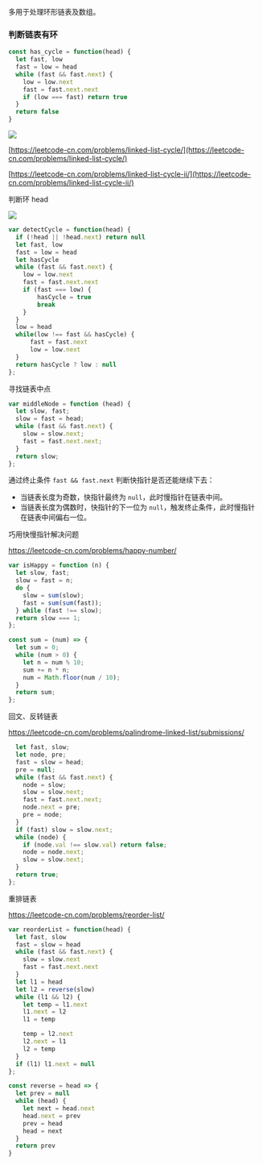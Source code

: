 多用于处理环形链表及数组。

### **判断链表有环**

```JavaScript
const has_cycle = function(head) {
  let fast, low
  fast = low = head
  while (fast && fast.next) {
    low = low.next
    fast = fast.next.next
    if (low === fast) return true
  }
  return false
}
```

![](https://yck-1254263422.cos.ap-shanghai.myqcloud.com/2020/09/16003310546323.png)

[https://leetcode-cn.com/problems/linked-list-cycle/](https://leetcode-cn.com/problems/linked-list-cycle/)

[https://leetcode-cn.com/problems/linked-list-cycle-ii/](https://leetcode-cn.com/problems/linked-list-cycle-ii/)

判断环 head

![](https://yck-1254263422.cos.ap-shanghai.myqcloud.com/2020/09/16003310546340.png)

```JavaScript
var detectCycle = function(head) {
  if (!head || !head.next) return null
  let fast, low
  fast = low = head
  let hasCycle
  while (fast && fast.next) {
    low = low.next
    fast = fast.next.next
    if (fast === low) {
        hasCycle = true
        break
    }
  }
  low = head
  while(low !== fast && hasCycle) {
      fast = fast.next
      low = low.next
  }
  return hasCycle ? low : null
};
```

寻找链表中点

```js
var middleNode = function (head) {
  let slow, fast;
  slow = fast = head;
  while (fast && fast.next) {
    slow = slow.next;
    fast = fast.next.next;
  }
  return slow;
};
```

通过终止条件 `fast && fast.next` 判断快指针是否还能继续下去：

- 当链表长度为奇数，快指针最终为 `null`，此时慢指针在链表中间。
- 当链表长度为偶数时，快指针的下一位为 `null`，触发终止条件，此时慢指针在链表中间偏右一位。

巧用快慢指针解决问题

https://leetcode-cn.com/problems/happy-number/

```js
var isHappy = function (n) {
  let slow, fast;
  slow = fast = n;
  do {
    slow = sum(slow);
    fast = sum(sum(fast));
  } while (fast !== slow);
  return slow === 1;
};

const sum = (num) => {
  let sum = 0;
  while (num > 0) {
    let n = num % 10;
    sum += n * n;
    num = Math.floor(num / 10);
  }
  return sum;
};
```

回文、反转链表

https://leetcode-cn.com/problems/palindrome-linked-list/submissions/

```js
  let fast, slow;
  let node, pre;
  fast = slow = head;
  pre = null;
  while (fast && fast.next) {
    node = slow;
    slow = slow.next;
    fast = fast.next.next;
    node.next = pre;
    pre = node;
  }
  if (fast) slow = slow.next;
  while (node) {
    if (node.val !== slow.val) return false;
    node = node.next;
    slow = slow.next;
  }
  return true;
};
```

重排链表

https://leetcode-cn.com/problems/reorder-list/

```js
var reorderList = function(head) {
  let fast, slow
  fast = slow = head
  while (fast && fast.next) {
    slow = slow.next
    fast = fast.next.next
  }
  let l1 = head
  let l2 = reverse(slow)
  while (l1 && l2) {
    let temp = l1.next
    l1.next = l2
    l1 = temp

    temp = l2.next
    l2.next = l1
    l2 = temp
  }
  if (l1) l1.next = null
};

const reverse = head => {
  let prev = null
  while (head) {
    let next = head.next
    head.next = prev
    prev = head
    head = next
  }
  return prev
}
```